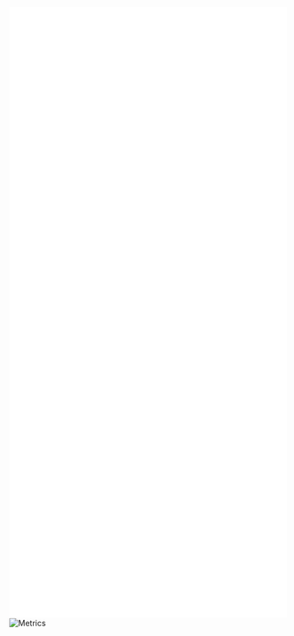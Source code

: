 <img align="center" src="/github-metrics.svg" alt="Metrics" width="500">
<img align="center" src="/general.svg" alt="Metrics" width="500">
<img align="center" src="/achievement.svg" alt="Metrics" width="500">

<!--
**arifyunando/arifyunando** is a ✨ _special_ ✨ repository because its `README.md` (this file) appears on your GitHub profile.

Here are some ideas to get you started:

- 🔭 I’m currently working on ...
- 🌱 I’m currently learning ...
- 👯 I’m looking to collaborate on ...
- 🤔 I’m looking for help with ...
- 💬 Ask me about ...
- 📫 How to reach me: ...
- 😄 Pronouns: ...
- ⚡ Fun fact: ...
-->
